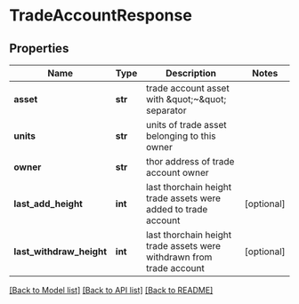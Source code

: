 # TradeAccountResponse

## Properties
Name | Type | Description | Notes
------------ | ------------- | ------------- | -------------
**asset** | **str** | trade account asset with \&quot;~\&quot; separator | 
**units** | **str** | units of trade asset belonging to this owner | 
**owner** | **str** | thor address of trade account owner | 
**last_add_height** | **int** | last thorchain height trade assets were added to trade account | [optional] 
**last_withdraw_height** | **int** | last thorchain height trade assets were withdrawn from trade account | [optional] 

[[Back to Model list]](../README.md#documentation-for-models) [[Back to API list]](../README.md#documentation-for-api-endpoints) [[Back to README]](../README.md)

